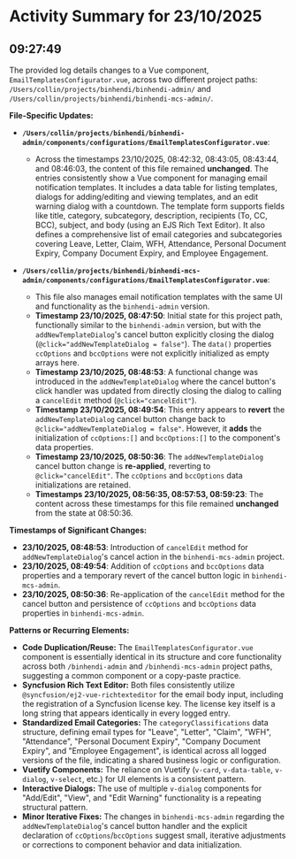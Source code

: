 # Activity Summary for 23/10/2025

## 09:27:49
The provided log details changes to a Vue component, `EmailTemplatesConfigurator.vue`, across two different project paths: `/Users/collin/projects/binhendi/binhendi-admin/` and `/Users/collin/projects/binhendi/binhendi-mcs-admin/`.

**File-Specific Updates:**

*   **`/Users/collin/projects/binhendi/binhendi-admin/components/configurations/EmailTemplatesConfigurator.vue`**:
    *   Across the timestamps 23/10/2025, 08:42:32, 08:43:05, 08:43:44, and 08:46:03, the content of this file remained **unchanged**. The entries consistently show a Vue component for managing email notification templates. It includes a data table for listing templates, dialogs for adding/editing and viewing templates, and an edit warning dialog with a countdown. The template form supports fields like title, category, subcategory, description, recipients (To, CC, BCC), subject, and body (using an EJS Rich Text Editor). It also defines a comprehensive list of email categories and subcategories covering Leave, Letter, Claim, WFH, Attendance, Personal Document Expiry, Company Document Expiry, and Employee Engagement.

*   **`/Users/collin/projects/binhendi/binhendi-mcs-admin/components/configurations/EmailTemplatesConfigurator.vue`**:
    *   This file also manages email notification templates with the same UI and functionality as the `binhendi-admin` version.
    *   **Timestamp 23/10/2025, 08:47:50**: Initial state for this project path, functionally similar to the `binhendi-admin` version, but with the `addNewTemplateDialog`'s cancel button explicitly closing the dialog (`@click="addNewTemplateDialog = false"`). The `data()` properties `ccOptions` and `bccOptions` were not explicitly initialized as empty arrays here.
    *   **Timestamp 23/10/2025, 08:48:53**: A functional change was introduced in the `addNewTemplateDialog` where the cancel button's click handler was updated from directly closing the dialog to calling a `cancelEdit` method (`@click="cancelEdit"`).
    *   **Timestamp 23/10/2025, 08:49:54**: This entry appears to **revert** the `addNewTemplateDialog` cancel button change back to `@click="addNewTemplateDialog = false"`. However, it **adds** the initialization of `ccOptions:[]` and `bccOptions:[]` to the component's data properties.
    *   **Timestamp 23/10/2025, 08:50:36**: The `addNewTemplateDialog` cancel button change is **re-applied**, reverting to `@click="cancelEdit"`. The `ccOptions` and `bccOptions` data initializations are retained.
    *   **Timestamps 23/10/2025, 08:56:35, 08:57:53, 08:59:23**: The content across these timestamps for this file remained **unchanged** from the state at 08:50:36.

**Timestamps of Significant Changes:**

*   **23/10/2025, 08:48:53**: Introduction of `cancelEdit` method for `addNewTemplateDialog`'s cancel action in the `binhendi-mcs-admin` project.
*   **23/10/2025, 08:49:54**: Addition of `ccOptions` and `bccOptions` data properties and a temporary revert of the cancel button logic in `binhendi-mcs-admin`.
*   **23/10/2025, 08:50:36**: Re-application of the `cancelEdit` method for the cancel button and persistence of `ccOptions` and `bccOptions` data properties in `binhendi-mcs-admin`.

**Patterns or Recurring Elements:**

*   **Code Duplication/Reuse:** The `EmailTemplatesConfigurator.vue` component is essentially identical in its structure and core functionality across both `/binhendi-admin` and `/binhendi-mcs-admin` project paths, suggesting a common component or a copy-paste practice.
*   **Syncfusion Rich Text Editor:** Both files consistently utilize `@syncfusion/ej2-vue-richtexteditor` for the email body input, including the registration of a Syncfusion license key. The license key itself is a long string that appears identically in every logged entry.
*   **Standardized Email Categories:** The `categoryClassifications` data structure, defining email types for "Leave", "Letter", "Claim", "WFH", "Attendance", "Personal Document Expiry", "Company Document Expiry", and "Employee Engagement", is identical across all logged versions of the file, indicating a shared business logic or configuration.
*   **Vuetify Components:** The reliance on Vuetify (`v-card`, `v-data-table`, `v-dialog`, `v-select`, etc.) for UI elements is a consistent pattern.
*   **Interactive Dialogs:** The use of multiple `v-dialog` components for "Add/Edit", "View", and "Edit Warning" functionality is a repeating structural pattern.
*   **Minor Iterative Fixes:** The changes in `binhendi-mcs-admin` regarding the `addNewTemplateDialog`'s cancel button handler and the explicit declaration of `ccOptions`/`bccOptions` suggest small, iterative adjustments or corrections to component behavior and data initialization.